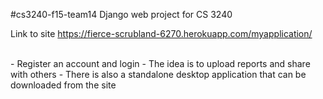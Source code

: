 #cs3240-f15-team14
Django web project for CS 3240

Link to site <a src="https://fierce-scrubland-6270.herokuapp.com/myapplication/">https://fierce-scrubland-6270.herokuapp.com/myapplication/</a>

<br>
- Register an account and login
- The idea is to upload reports and share with others
- There is also a standalone desktop application that can be downloaded from the site
